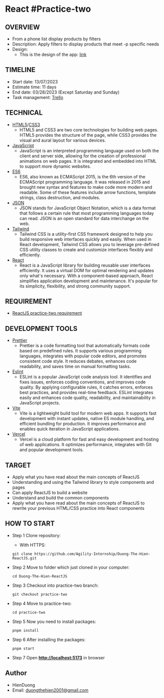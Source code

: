 # React #Practice-two

## OVERVIEW

* From a phone list display products by filters
* Description: Apply filters to display products that meet -p specific needs
* Design:
    - This is the design of the app: [link](https://drive.google.com/file/d/1XpJmiGw6D0fnW-4didAcc8v_aNNGkc4J/view?usp=drive_link)

## TIMELINE

* Start date: 13/07/2023
* Estimate time: 11 days
* End date: 03/28/2023 (Except Saturday and Sunday)
* Task management: [Trello](https://trello.com/b/jjHXERu1/reactjs-practice-02)

## TECHNICAL

* [HTML5](https://developer.mozilla.org/en-US/docs/Web/HTML)/[CSS3](https://developer.mozilla.org/en-US/docs/Web/CSS)
  + HTML5 and CSS3 are two core technologies for building web pages. HTML5 provides the structure of the page, while CSS3 provides the visual and aural layout for various devices.
* [JavaScript](https://developer.mozilla.org/en-US/docs/Web/JavaScript)
  + JavaScript is an interpreted programming language used on both the client and server side, allowing for the creation of professional animations on web pages. It is integrated and embedded into HTML to support more dynamic websites.
* [ES6](http://es6-features.org/)
  + ES6, also known as ECMAScript 2015, is the 6th version of the ECMAScript programming language. It was released in 2015 and brought new syntax and features to make code more modern and readable. Some of these features include arrow functions, template strings, class destruction, and modules.
* [JSON](https://www.w3schools.com/js/js_json_intro.asp)
  + JSON stands for JavaScript Object Notation, which is a data format that follows a certain rule that most programming languages today can read. JSON is an open standard for data interchange on the web.
* [Tailwind](https://tailwindui.com/documentation)
  + Tailwind CSS is a utility-first CSS framework designed to help you build responsive web interfaces quickly and easily. When used in React development, Tailwind CSS allows you to leverage pre-defined CSS utility classes to create and customize interfaces flexibly and efficiently.
* [React](https://react.dev/learn)
  + React is a JavaScript library for building reusable user interfaces efficiently. It uses a virtual DOM for optimal rendering and updates only what's necessary. With a component-based approach, React simplifies application development and maintenance. It's popular for its simplicity, flexibility, and strong community support.

## REQUIREMENT

* [ReactJS practice-two requirement](https://docs.google.com/document/d/1ZCogaucL-Z2-EVmqUwiXiMQwaLJOASPHnB4x4YbZq98/edit#heading=h.wn1dmnyf0s8c)

## DEVELOPMENT TOOLS

* [Prettier](https://docs.google.com/document/d/1MF8DaLU2YsnOjFPMEMo7l8BASeBk6MHj2dXO-IhWXag/edit#heading=h.wn1dmnyf0s8c)
  + Prettier is a code formatting tool that automatically formats code based on predefined rules. It supports various programming languages, integrates with popular code editors, and promotes consistent code style. It reduces debates, enhances code readability, and saves time on manual formatting tasks.
* [Eslint](https://eslint.org/)
  + ESLint is a popular JavaScript code analysis tool. It identifies and fixes issues, enforces coding conventions, and improves code quality. By applying configurable rules, it catches errors, enforces best practices, and provides real-time feedback. ESLint integrates easily and enhances code quality, readability, and maintainability in JavaScript projects.
* [Vite](https://vitejs.dev/)
  + Vite is a lightweight build tool for modern web apps. It supports fast development with instant updates, native ES module handling, and efficient bundling for production. It improves performance and enables quick iteration in JavaScript applications.
* [Vercel](https://vercel.com/)
  + Vercel is a cloud platform for fast and easy development and hosting of web applications. It optimizes performance, integrates with Git and popular development tools.

## TARGET

* Apply what you have read about the main concepts of ReactJS
* Understanding and using the Tailwind library to style components and pages
* Can apply ReactJS to build a website
* Understand and build the common components
* Apply what you have read about the main concepts of ReactJS to rewrite your previous HTML/CSS practice into React components

## HOW TO START

* Step 1 Clone repository:
    - With HTTPS:
    ~~~
    git clone https://github.com/Agility-Internship/Duong-The-Hien-ReactJS.git
    ~~~

* Step 2 Move to folder which just cloned in your computer:
    ~~~
    cd Duong-The-Hien-ReactJS
    ~~~

* Step 3 Checkout into practice-two branch:
    ~~~
    git checkout practice-two
    ~~~

* Step 4 Move to practice-two:
    ~~~
    cd practice-two
    ~~~

* Step 5 Now you need to install packages:
    ~~~
    pnpm install
    ~~~

* Step 6 After installing the packages:
    ~~~
    pnpm start
    ~~~

* Step 7 Open **<http://localhost:5173>** in browser

## Author

* HienDuong
* Email: <duongthehien2001@gmail.com>
